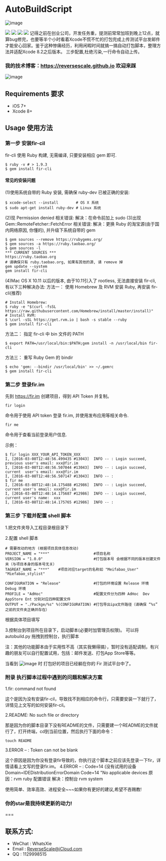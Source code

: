 # AutoBuildScript

![image](http://og1yl0w9z.bkt.clouddn.com/17-6-30/87193931.jpg)

![](https://img.shields.io/badge/platform-iOS-red.svg) ![](https://img.shields.io/badge/language-Objective--C-orange.svg) ![](https://img.shields.io/cocoapods/dt/PPNetworkHelper.svg
) ![](https://img.shields.io/badge/license-MIT%20License-brightgreen.svg) 
记得之前在创业公司，开发任务重，提测前常常加班到晚上12点，就算bug修完，也要等半个小时看着Xcode不慌不忙的打包完成上传测试平台发邮件才能安心回家。鉴于这种惨痛经历，利用闲暇时间就搞一搞自动打包脚本，整理方法并适配Xcode 8.2之后版本。
三步配置,杜绝污染,一行命令自动上传。

### 我的技术博客：https://reversescale.github.io 欢迎来踩

![image](http://og1yl0w9z.bkt.clouddn.com/17-6-30/64620117.jpg)

## Requirements 要求
* iOS 7+
* Xcode 8+

## Usage 使用方法
### 第一步 安装fir-cil
fir-cli 使用 Ruby 构建, 无需编译, 只要安装相应 gem 即可.

```
$ ruby -v # > 1.9.3
$ gem install fir-cli
```

#### 常见的安装问题
(1)使用系统自带的 Ruby 安装, 需确保 ruby-dev 已被正确的安装:
```
$ xcode-select --install        # OS X 系统
$ sudo apt-get install ruby-dev # Linux 系统
```
(2)现 Permission denied 相关错误:
解决：在命令前加上 sudo
(3)出现 Gem::RemoteFetcher::FetchError 相关错误:
解决：更换 Ruby 的淘宝源(由于国内网络原因, 你懂的), 并升级下系统自带的 gem
```
$ gem sources --remove https://rubygems.org/
$ gem sources -a https://ruby.taobao.org/
$ gem sources -l
*** CURRENT SOURCES ***
https://ruby.taobao.org
# 请确保只有 ruby.taobao.org, 如果有其他的源, 请 remove 掉
gem update --system
gem install fir-cli
```
(4)Mac OS X 10.11 以后的版本, 由于10.11引入了 rootless, 无法直接安装 fir-cli, 有以下三种解决办法:
方法一： 使用 Homebrew 及 RVM 安装 Ruby, 再安装 fir-cli(推荐)
```
# Install Homebrew:
$ ruby -e "$(curl -fsSL https://raw.githubusercontent.com/Homebrew/install/master/install)"
# Install RVM:
$ \curl -sSL https://get.rvm.io | bash -s stable --ruby
$ gem install fir-cli
```
方法二： 指定 fir-cli 中 bin 文件的 PATH
```
$ export PATH=/usr/local/bin:$PATH;gem install -n /usr/local/bin fir-cli
```
方法三： 重写 Ruby Gem 的 bindir
```
$ echo 'gem: --bindir /usr/local/bin' >> ~/.gemrc
$ gem install fir-cli
```

### 第二步 登录fir.im
先到 https://fir.im 创建项目，得到 API Token 并复制。

```
fir login
```
命令用于使用 API token 登录 fir.im, 并使用发布应用等相关命令.

```
fir me
```
命令用于查看当前登录用户信息.

示例：
```
$ fir login XXX_YOUR_API_TOKEN_XXX
I, [2016-03-08T12:48:56.499435 #13043]  INFO -- : Login succeed, previous user's email: xxx@fir.im
I, [2016-03-08T12:48:56.507044 #13043]  INFO -- : Login succeed, current  user's email: xxx@fir.im
I, [2016-03-08T12:48:56.507147 #13043]  INFO -- :
$ fir me
I, [2016-03-08T12:48:14.175488 #12986]  INFO -- : Login succeed, current user's email: xxx@fir.im
I, [2016-03-08T12:48:14.175687 #12986]  INFO -- : Login succeed, current user's name:  xxx
I, [2016-03-08T12:48:14.175765 #12986]  INFO -- :
```

### 第三步 下载并配置 shell 脚本
1.把文件夹导入工程目录根目录下

2.配置 shell 脚本
```
# 需要改动的地方 (根据项目具体信息改动)
PROJECT_NAME = "***" 			    	#项目名称
VERSION = "1.0.0"  						#打包版本号 会根据不同的版本创建文件夹（与项目本身的版本号无关）
TAGREAT_NAME = "***"  	#项目对应target的名称如 "Meifabao_User" "Miefabao_stylist"

CONFIGURATION = "Release" 				#打包的环境设置 Release 环境  Debug 环境
PROFILE = "AdHoc" 						#配置文件分为四种 AdHoc  Dev  AppStore Ent 分别对应四种配置文件
OUTPUT = "./Packge/%s" %(CONFIGURATION) #打包导出ipa文件路径（请确保 “%s” 之前的文件夹正确并存在）
```
根据具体项目填写

3.控制台到项目所在目录下，启动脚本(必要时加管理员权限)。
可以将 autobuild.py 拖拽到控制台，执行脚本

注：其他的功能脚本由于实用性不高（其实我懒得搞），暂时没有适配调制，有兴趣的朋友可以自行配置试用，包括：邮件发送、打包App Store等等。

当看到
![image](http://og1yl0w9z.bkt.clouddn.com/17-6-30/26413854.jpg)
时 打包好的项目已经躺在你的 Fir 测试平台中了。

### 附录 执行脚本过程中遇到的问题和解决方案

1.fir: command not found

这个是因为没有安装fir-cil，导致找不到相应的命令行，只需要安装一下就行了，详情见上文写的如何安装fir-cil。

2.README: No such file or directory

那是因为你的脚本目录下没有README的文件，只需要建一个README的文件就行了，打开终端，cd到当前位置，然后执行下面的命令：
```
touch README
```
3.ERROR – : Token can not be blank

这个原因是因为你没有登录fir导致的，你执行这个脚本之前应该先登录一下fir，详情请看上文写的登录fir.im。
4.ERROR – : Code=14 (没有试用的设备 Domain=IDEDistributionErrorDomain Code=14 "No applicable devices
原因：rvm ruby 配置错误
解决：控制台 rvm system


使用简单、效率高效、进程安全~~~如果你有更好的建议,希望不吝赐教!
### 你的star是我持续更新的动力!
===

## 联系方式:
* WeChat : WhatsXie
* Email : ReverseScale@iCloud.com
* QQ : 1129998515


